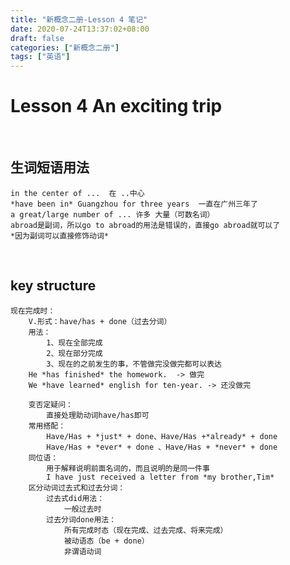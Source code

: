 ```yaml
---
title: "新概念二册-Lesson 4 笔记"
date: 2020-07-24T13:37:02+08:00
draft: false
categories: ["新概念二册"]
tags: ["英语"]
---
```


# Lesson 4		An exciting trip

&nbsp;

## 生词短语用法

    in the center of ...  在 ..中心
    *have been in* Guangzhou for three years  一直在广州三年了
    a great/large number of ... 许多 大量（可数名词）
    abroad是副词，所以go to abroad的用法是错误的，直接go abroad就可以了
    *因为副词可以直接修饰动词*  
&nbsp;&nbsp;  

## key structure  
    现在完成时：
        V.形式：have/has + done（过去分词）
        用法：
            1、现在全部完成
            2、现在部分完成
            3、现在的之前发生的事，不管做完没做完都可以表达
        He *has finished* the homework.  -> 做完
        We *have learned* english for ten-year. -> 还没做完
    
        变否定疑问：
            直接处理助动词have/has即可
        常用搭配：
            Have/Has + *just* + done、Have/Has +*already* + done 
            Have/Has + *ever* + done 、Have/Has + *never* + done
        同位语：
            用于解释说明前面名词的，而且说明的是同一件事
            I have just received a letter from *my brother,Tim*
        区分动词过去式和过去分词：
            过去式did用法：
                一般过去时
            过去分词done用法：
                所有完成时态（现在完成、过去完成、将来完成）
                被动语态（be + done）
                非谓语动词

